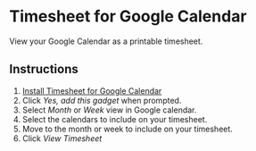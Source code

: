# Timesheet for Google Calendar

View your Google Calendar as a printable timesheet.

## Instructions

1. [Install Timesheet for Google Calendar](https://www.google.com/calendar/render?gadgeturl=http://www.uoguelph.ca/~brharp/timesheet5.xml)
1. Click *Yes, add this gadget* when prompted.
1. Select *Month* or *Week* view in Google calendar.
1. Select the calendars to include on your timesheet.
1. Move to the month or week to include on your timesheet.
1. Click *View Timesheet*
